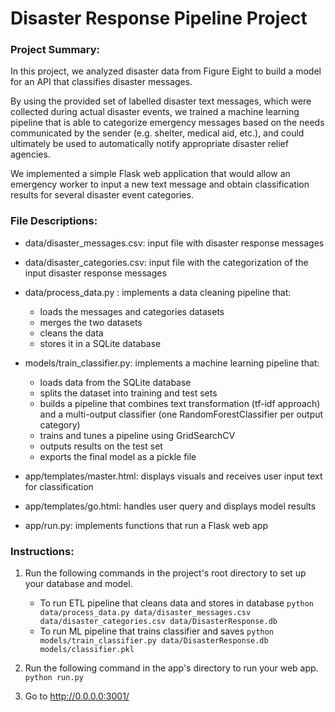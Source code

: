 # Disaster Response Pipeline Project

### Project Summary:
In this project, we analyzed disaster data from Figure Eight to build a model for an API that classifies disaster messages.

By using the provided set of labelled disaster text messages, which were collected during actual disaster events, we trained a machine learning pipeline that is able to categorize emergency messages based on the needs communicated by the sender (e.g. shelter, medical aid, etc.), and could ultimately be used to automatically notify appropriate disaster relief agencies.

We implemented a simple Flask web application that would allow an emergency worker to input a new text message and obtain classification results for several disaster event categories.

### File Descriptions:

- data/disaster_messages.csv: input file with disaster response messages

- data/disaster_categories.csv: input file with the categorization of the input
disaster response messages

- data/process_data.py : implements a data cleaning pipeline that:
  - loads the messages and categories datasets
  - merges the two datasets
  - cleans the data
  - stores it in a SQLite database

- models/train_classifier.py: implements a machine learning pipeline that:
  - loads data from the SQLite database
  - splits the dataset into training and test sets
  - builds a pipeline that combines text transformation (tf-idf approach) and
  a multi-output classifier (one RandomForestClassifier per output category)
  - trains and tunes a pipeline using GridSearchCV
  - outputs results on the test set
  - exports the final model as a pickle file

- app/templates/master.html: displays visuals and receives user input text
for classification

- app/templates/go.html: handles user query and displays model results

- app/run.py: implements functions that run a Flask web app

### Instructions:
1. Run the following commands in the project's root directory to set up your database and model.

    - To run ETL pipeline that cleans data and stores in database
        `python data/process_data.py data/disaster_messages.csv data/disaster_categories.csv data/DisasterResponse.db`
    - To run ML pipeline that trains classifier and saves
        `python models/train_classifier.py data/DisasterResponse.db models/classifier.pkl`

2. Run the following command in the app's directory to run your web app.
    `python run.py`

3. Go to http://0.0.0.0:3001/
